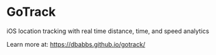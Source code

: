 # GoTrack
iOS location tracking with real time distance, time, and speed analytics

Learn more at: https://dbabbs.github.io/gotrack/
